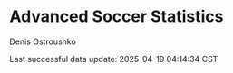 # Advanced Soccer Statistics
Denis Ostroushko

<!-- gfm -->

Last successful data update: 2025-04-19 04:14:34 CST
